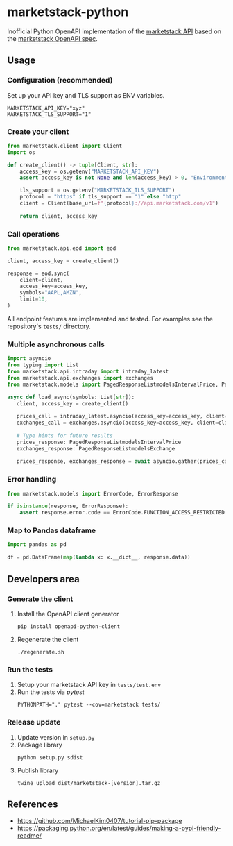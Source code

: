 # marketstack-python
Inofficial Python OpenAPI implementation of the [marketstack API](https://marketstack.com/documentation) based on the [marketstack OpenAPI spec](https://github.com/mreiche/marketstack-openapi).

## Usage

### Configuration (recommended)
Set up your API key and TLS support as ENV variables.
```shell
MARKETSTACK_API_KEY="xyz"
MARKETSTACK_TLS_SUPPORT="1"
```

### Create your client

```python
from marketstack.client import Client
import os

def create_client() -> tuple[Client, str]:  
    access_key = os.getenv("MARKETSTACK_API_KEY")
    assert access_key is not None and len(access_key) > 0, "Environment variable MARKETSTACK_API_KEY is not defined"

    tls_support = os.getenv("MARKETSTACK_TLS_SUPPORT")
    protocol = "https" if tls_support == "1" else "http"
    client = Client(base_url=f"{protocol}://api.marketstack.com/v1")
    
    return client, access_key 
```

### Call operations

```python
from marketstack.api.eod import eod

client, access_key = create_client()

response = eod.sync(
    client=client,
    access_key=access_key,
    symbols="AAPL,AMZN",
    limit=10,
)
```

All endpoint features are implemented and tested. For examples see the repository's `tests/` directory.

### Multiple asynchronous calls

```python
import asyncio
from typing import List
from marketstack.api.intraday import intraday_latest
from marketstack.api.exchanges import exchanges
from marketstack.models import PagedResponseListmodelsIntervalPrice, PagedResponseListmodelsExchange

async def load_async(symbols: List[str]):
   client, access_key = create_client()
   
   prices_call = intraday_latest.asyncio(access_key=access_key, client=client, symbols=",".join(symbols))
   exchanges_call = exchanges.asyncio(access_key=access_key, client=client)
   
   # Type hints for future results
   prices_response: PagedResponseListmodelsIntervalPrice
   exchanges_response: PagedResponseListmodelsExchange
   
   prices_response, exchanges_response = await asyncio.gather(prices_call, exchanges_call)
```


### Error handling
```python
from marketstack.models import ErrorCode, ErrorResponse

if isinstance(response, ErrorResponse):
    assert response.error.code == ErrorCode.FUNCTION_ACCESS_RESTRICTED
```

### Map to Pandas dataframe
```python
import pandas as pd

df = pd.DataFrame(map(lambda x: x.__dict__, response.data))
```

## Developers area

### Generate the client
1. Install the OpenAPI client generator
   ```shell
   pip install openapi-python-client
   ```
2. Regenerate the client
   ```shell
   ./regenerate.sh
   ```

### Run the tests

1. Setup your marketstack API key in `tests/test.env`
2. Run the tests via *pytest*
   ```shell
   PYTHONPATH="." pytest --cov=marketstack tests/
   ```

### Release update
1. Update version in `setup.py`
2. Package library
    ```shell
    python setup.py sdist
    ```
3. Publish library
    ```shell
    twine upload dist/marketstack-[version].tar.gz
    ```

## References

- https://github.com/MichaelKim0407/tutorial-pip-package
- https://packaging.python.org/en/latest/guides/making-a-pypi-friendly-readme/
